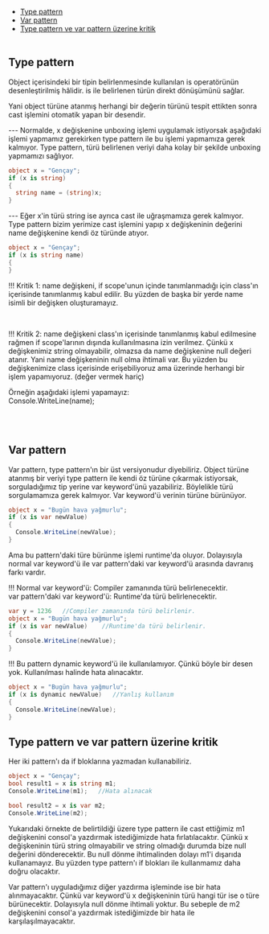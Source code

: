 * <a href="#typepattern">Type pattern</a>
* <a href="#varpattern">Var pattern</a>
* <a href="#typevarpattern">Type pattern ve var pattern üzerine kritik</a>
<br><br>


<h2 id="typepattern">Type pattern</h2>
<p>
Object içerisindeki bir tipin belirlenmesinde kullanılan is operatörünün desenleştirilmiş 
hâlidir. is ile belirlenen türün direkt dönüşümünü sağlar.</p>
<p>
Yani object türüne atanmış herhangi bir değerin türünü tespit
ettikten sonra cast işlemini otomatik yapan bir desendir.
</p>
<p>
--- Normalde, x değişkenine unboxing işlemi uygulamak istiyorsak aşağıdaki işlemi yapmamız gerekirken 
type pattern ile bu işlemi yapmamıza gerek kalmıyor. Type pattern, türü belirlenen veriyi
daha kolay bir şekilde unboxing yapmamızı sağlıyor.
</p>

```c#
object x = "Gençay";
if (x is string)
{
  string name = (string)x;
}
```
<p>
--- Eğer x'in türü string ise ayrıca cast ile uğraşmamıza gerek kalmıyor. Type pattern bizim 
yerimize cast işlemini yapıp x değişkeninin değerini name değişkenine kendi öz türünde atıyor.
</p>

```c#
object x = "Gençay";
if (x is string name)
{
}
```

<p>
!!! Kritik 1: name değişkeni, if scope'unun içinde tanımlanmadığı için class'ın içerisinde 
tanımlanmış kabul edilir. Bu yüzden de başka bir yerde name isimli bir değişken oluşturamayız.
</p>
<br>
<p>
!!! Kritik 2: name değişkeni class'ın içerisinde tanımlanmış kabul edilmesine rağmen if scope'larının 
dışında kullanılmasına izin verilmez. Çünkü x değişkenimiz string olmayabilir, olmazsa da name 
değişkenine null değeri atanır. Yani name değişkeninin null olma ihtimali var. Bu yüzden bu değişkenimize
class içerisinde erişebiliyoruz ama üzerinde herhangi bir işlem yapamıyoruz. (değer vermek hariç)
</p>
<p>
Örneğin aşağıdaki işlemi yapamayız: <br>
Console.WriteLine(name);
</p>
<br><br>


<h2 id="varpattern">Var pattern</h2>
<p>
Var pattern, type pattern'ın bir üst versiyonudur diyebiliriz. Object türüne atanmış bir veriyi type 
pattern ile kendi öz türüne çıkarmak istiyorsak, sorguladığımız tip yerine var keyword'ünü yazabiliriz. 
Böylelikle türü sorgulamamıza gerek kalmıyor. Var keyword'ü verinin türüne bürünüyor. 
</p>

```c#
object x = "Bugün hava yağmurlu";
if (x is var newValue)
{
  Console.WriteLine(newValue);
}
```
<p>
Ama bu pattern'daki türe bürünme işlemi runtime'da oluyor. Dolayısıyla normal var keyword'ü ile 
var pattern'daki var keyword'ü arasında davranış farkı vardır.
</p>
<p>
!!! Normal var keyword'ü: Compiler zamanında türü belirlenecektir. <br>
  var pattern'daki var keyword'ü: Runtime'da türü belirlenecektir.
</p>

```c#
var y = 1236   //Compiler zamanında türü belirlenir.
object x = "Bugün hava yağmurlu";
if (x is var newValue)    //Runtime'da türü belirlenir.
{
  Console.WriteLine(newValue);
}
```
<p>
!!! Bu pattern dynamic keyword'ü ile kullanılamıyor. 
Çünkü böyle bir desen yok. Kullanılması halinde hata alınacaktır.
</p>

```c#
object x = "Bugün hava yağmurlu";
if (x is dynamic newValue)   //Yanlış kullanım
{
  Console.WriteLine(newValue); 
}
```

<h2 id="typevarpattern">Type pattern ve var pattern üzerine kritik</h2>
<p>
Her iki pattern'ı da if bloklarına yazmadan kullanabiliriz. 
</p>

```c#
object x = "Gençay";
bool result1 = x is string m1;
Console.WriteLine(m1);   //Hata alınacak

bool result2 = x is var m2;
Console.WriteLine(m2);
```

<p>
Yukarıdaki örnekte de belirtildiği üzere type pattern ile cast ettiğimiz m1 değişkenini consol'a yazdırmak 
istediğimizde hata fırlatılacaktır. Çünkü x değişkeninin türü string olmayabilir ve string olmadığı durumda
bize null değerini dönderecektir. Bu null dönme ihtimalinden dolayı m1'i dışarıda kullanamayız. 
Bu yüzden type pattern'ı if blokları ile kullanmamız daha doğru olacaktır.
</p>

<p>
Var pattern'ı uyguladığımız diğer yazdırma işleminde ise bir hata alınmayacaktır. Çünkü var keyword'ü 
x değişkeninin türü hangi tür ise o türe bürünecektir. Dolayısıyla null dönme ihtimali yoktur. 
Bu sebeple de m2 değişkenini consol'a yazdırmak istediğimizde bir hata ile karşılaşılmayacaktır.
</p>








